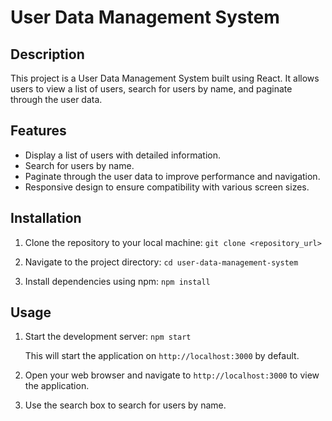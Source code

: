 # User Data Management System

## Description
This project is a User Data Management System built using React. It allows users to view a list of users, search for users by name, and paginate through the user data.

## Features
- Display a list of users with detailed information.
- Search for users by name.
- Paginate through the user data to improve performance and navigation.
- Responsive design to ensure compatibility with various screen sizes.

## Installation
1. Clone the repository to your local machine:
`git clone <repository_url>`

2. Navigate to the project directory:
`cd user-data-management-system`

3. Install dependencies using npm:
`npm install`

## Usage
1. Start the development server:
`npm start`

   This will start the application on `http://localhost:3000` by default.

3. Open your web browser and navigate to `http://localhost:3000` to view the application.
   
4. Use the search box to search for users by name.
